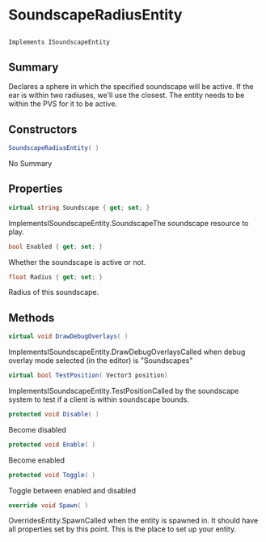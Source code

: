 # SoundscapeRadiusEntity

## 
```c#
Implements ISoundscapeEntity
```

## Summary

Declares a sphere in which the specified soundscape will be active. If the ear is within two radiuses, we'll use the
closest. The entity needs to be within the PVS for it to be active.
## Constructors

```c#
SoundscapeRadiusEntity( ) 
```
No Summary
## Properties

```c#
virtual string Soundscape { get; set; } 
```
ImplementsISoundscapeEntity.SoundscapeThe soundscape resource to play.
```c#
bool Enabled { get; set; } 
```
Whether the soundscape is active or not.
```c#
float Radius { get; set; } 
```
Radius of this soundscape.
## Methods

```c#
virtual void DrawDebugOverlays( ) 
```
ImplementsISoundscapeEntity.DrawDebugOverlaysCalled when debug overlay mode selected (in the editor) is "Soundscapes"
```c#
virtual bool TestPosition( Vector3 position) 
```
ImplementsISoundscapeEntity.TestPositionCalled by the soundscape system to test if a client is within soundscape bounds.
```c#
protected void Disable( ) 
```
Become disabled
```c#
protected void Enable( ) 
```
Become enabled
```c#
protected void Toggle( ) 
```
Toggle between enabled and disabled
```c#
override void Spawn( ) 
```
OverridesEntity.SpawnCalled when the entity is spawned in. It should have all properties set by this point.
This is the place to set up your entity.
